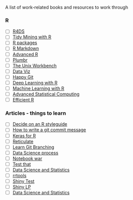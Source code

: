 
A list of work-related books and resources to work through

### R

- [ ] [R4DS](http://r4ds.had.co.nz/introduction.html)
- [ ] [Tidy Mining with R](https://www.tidytextmining.com/)
- [ ] [R packages](http://r-pkgs.had.co.nz/)
- [ ] [R Markdown](https://bookdown.org/yihui/rmarkdown/)
- [ ] [Advanced R](https://adv-r.hadley.nz/)
- [ ] [Plumbr](https://rviews.rstudio.com/2018/08/30/slack-and-plumber-part-one/)
- [ ] [The Unix Workbench](https://seankross.com/the-unix-workbench/index.html)
- [ ] [Data Viz](https://serialmentor.com/dataviz/)
- [ ] [Happy Git](https://www.rstudio.com/resources/videos/happy-git-and-gihub-for-the-user-tutorial/)
- [ ] [Deep Learning with R](https://blog.rstudio.com/2018/09/12/getting-started-with-deep-learning-in-r/)
- [ ] [Machine Learning with R](https://shirinsplayground.netlify.com/2018/06/intro_to_ml_workshop_heidelberg/)
- [ ] [Advanced Statistical Computing](https://bookdown.org/rdpeng/advstatcomp/)
- [ ] [Efficient R](https://csgillespie.github.io/efficientR/)

### Articles - things to learn

- [ ] [Decide on an R styleguide](http://style.tidyverse.org/)
- [ ] [How to write a git commit message](https://chris.beams.io/posts/git-commit/)
- [ ] [Keras for R](https://blog.rstudio.com/2017/09/05/keras-for-r/)
- [ ] [Reticulate](https://rstudio.github.io/reticulate/)
- [ ] [Learn Git Branching](https://learngitbranching.js.org/)
- [ ] [Data Science process](https://simplystatistics.org/2018/09/14/divergent-and-convergent-phases-of-data-analysis/)
- [ ] [Notebook war](https://yihui.name/en/2018/09/notebook-war/)
- [ ] [Test that](http://r-pkgs.had.co.nz/tests.html)
- [ ] [Data Science and Statistics](https://www.youtube.com/watch?v=C1zMUjHOLr4)
- [ ] [rrtools](https://annakrystalli.me/rrtools-repro-research/intro.html)
- [ ] [Shiny Test](https://github.com/rstudio/shinytest)
- [ ] [Shiny LP](https://github.com/jasdumas/shinyLP)
- [ ] [Data Science and Statistics](https://www.youtube.com/watch?v=C1zMUjHOLr4)
